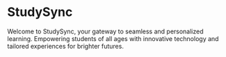 # StudySync
Welcome to StudySync, your gateway to seamless and personalized learning. Empowering students of all ages with innovative technology and tailored experiences for brighter futures.
